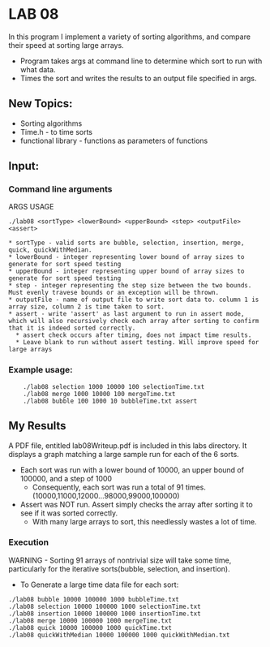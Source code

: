 # LAB 08
 In this program I implement a variety of sorting algorithms, and compare their speed at sorting large arrays.
 * Program takes args at command line to determine which sort to run with what data.
 * Times the sort and writes the results to an output file specified in args.

## New Topics:
  * Sorting algorithms
  * Time.h - to time sorts
  * functional library - functions as parameters of functions

## Input:
### Command line arguments
ARGS USAGE
```
./lab08 <sortType> <lowerBound> <upperBound> <step> <outputFile> <assert>
```
    * sortType - valid sorts are bubble, selection, insertion, merge, quick, quickWithMedian. 
    * lowerBound - integer representing lower bound of array sizes to generate for sort speed testing
    * upperBound - integer representing upper bound of array sizes to generate for sort speed testing
    * step - integer representing the step size between the two bounds. Must evenly travese bounds or an exception will be thrown.
    * outputFile - name of output file to write sort data to. column 1 is array size, column 2 is time taken to sort.
    * assert - write 'assert' as last argument to run in assert mode, which will also recursively check each array after sorting to confirm that it is indeed sorted correctly.
      * assert check occurs after timing, does not impact time results.
      * Leave blank to run without assert testing. Will improve speed for large arrays

### Example usage:
```
    ./lab08 selection 1000 10000 100 selectionTime.txt
    ./lab08 merge 1000 10000 100 mergeTime.txt
    ./lab08 bubble 100 1000 10 bubbleTime.txt assert
```

## My Results
A PDF file, entitled lab08Writeup.pdf is included in this labs directory. It displays a graph matching a large sample run for each of the 6 sorts. 
  * Each sort was run with a lower bound of 10000, an upper bound of 100000, and a step of 1000
    * Consequently, each sort was run a total of 91 times.(10000,11000,12000...98000,99000,100000)
  * Assert was NOT run. Assert simply checks the array after sorting it to see if it was sorted correctly.
    * With many large arrays to sort, this needlessly wastes a lot of time.
### Execution
WARNING - Sorting 91 arrays of nontrivial size will take some time, particularly for the iterative sorts(bubble, selection, and insertion).
* To Generate a large time data file for each sort:
```
./lab08 bubble 10000 100000 1000 bubbleTime.txt
./lab08 selection 10000 100000 1000 selectionTime.txt
./lab08 insertion 10000 100000 1000 insertionTime.txt
./lab08 merge 10000 100000 1000 mergeTime.txt
./lab08 quick 10000 100000 1000 quickTime.txt
./lab08 quickWithMedian 10000 100000 1000 quickWithMedian.txt
```

